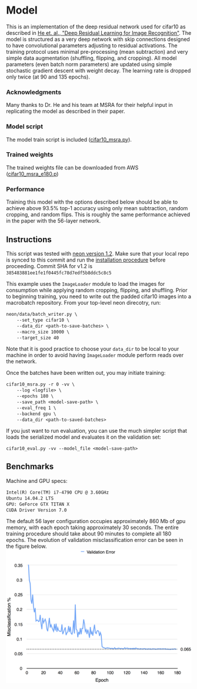 # Model
This is an implementation of the deep residual network used for cifar10 as described in [He et. al.,
"Deep Residual Learning for Image Recognition"](http://arxiv.org/abs/1512.03385).  The model is
structured as a very deep network with skip connections designed to have convolutional parameters
adjusting to residual activations.  The training protocol uses minimal pre-processing (mean
subtraction) and very simple data augmentation (shuffling, flipping, and cropping).  All model
parameters (even batch norm parameters) are updated using simple stochastic gradient descent with
weight decay.  The learning rate is dropped only twice (at 90 and 135 epochs).  

### Acknowledgments
Many thanks to Dr. He and his team at MSRA for their helpful input in replicating the model as
described in their paper.

### Model script
The model train script is included ([cifar10_msra.py](./cifar10_msra.py)).

### Trained weights
The trained weights file can be downloaded from AWS ([cifar10_msra_e180.p](https://s3-us-west-1.amazonaws.com/nervana-modelzoo/cifar10_msra_e180.p))

### Performance
Training this model with the options described below should be able to achieve above 93.5% top-1
accuracy using only mean subtraction, random cropping, and random flips.  This is roughly the same
performance achieved in the paper with the 56-layer network.

## Instructions
This script was tested with [neon version 1.2](https://github.com/NervanaSystems/neon/tree/v1.2.0).
Make sure that your local repo is synced to this commit and run the [installation
procedure](http://neon.nervanasys.com/docs/latest/user_guide.html#installation) before proceeding.
Commit SHA for v1.2 is  `385483881ee1fe1f0445fc78d7edf5b8ddc5c8c5`

This example uses the `ImageLoader` module to load the images for consumption while applying random
cropping, flipping, and shuffling.  Prior to beginning training, you need to write out the padded
cifar10 images into a macrobatch repository.  From your top-level neon direcotry, run:

```
neon/data/batch_writer.py \
    --set_type cifar10 \
    --data_dir <path-to-save-batches> \
    --macro_size 10000 \
    --target_size 40
```

Note that it is good practice to choose your `data_dir` to be local to your machine in order to
avoid having `ImageLoader` module perform reads over the network.

Once the batches have been written out, you may initiate training:
```
cifar10_msra.py -r 0 -vv \
    --log <logfile> \
    --epochs 180 \
    --save_path <model-save-path> \
    --eval_freq 1 \
    --backend gpu \
    --data_dir <path-to-saved-batches>
```

If you just want to run evaluation, you can use the much simpler script that loads the serialized
model and evaluates it on the validation set:

```
cifar10_eval.py -vv --model_file <model-save-path>
```

## Benchmarks
Machine and GPU specs:
```
Intel(R) Core(TM) i7-4790 CPU @ 3.60GHz
Ubuntu 14.04.2 LTS
GPU: GeForce GTX TITAN X
CUDA Driver Version 7.0
```
The default 56 layer configuration occupies approximately 860 Mb of gpu memory, with each epoch
taking approximately 30 seconds.  The entire training procedure should take about 90 minutes to
complete all 180 epochs.  The evolution of validation misclassification error can be seen in the
figure below. ![validation error](./val_error.png)

